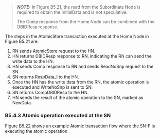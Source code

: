 > **_NOTE:_** In Figure B5.21, the read from the Subordinate Node is required to obtain the InitialData and is not speculative.
>
> The Comp response from the Home Node can be combined with the DBIDResp response.

The steps in the AtomicStore transaction executed at the Home Node in Figure B5.21 are:

1. RN sends AtomicStore request to the HN.
2. HN returns DBIDResp response to RN, indicating the RN can send the write data to the HN.
3. HN sends Comp response to RN and sends ReadNoSnp request to the SN.
4. SN returns RespData\_I to the HN.
5. Once the HN has the write data from the RN, the atomic operation is executed and WriteNoSnp is sent to SN.
6. SN returns CompDBIDResp to the HN.
7. HN sends the result of the atomic operation to the SN, marked as NewData.

### B5.4.3 Atomic operation executed at the SN

Figure B5.22 shows an example Atomic transaction flow where the SN-F is executing the atomic operation.